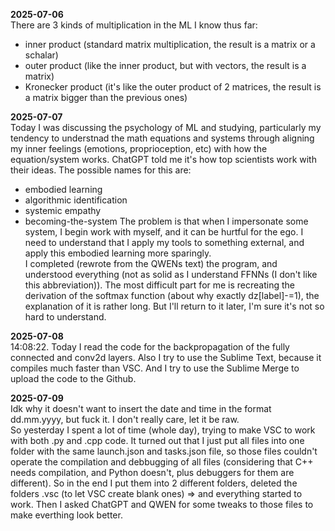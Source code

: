 **2025-07-06**\
There are 3 kinds of multiplication in the ML I know thus far:
- inner product (standard matrix multiplication, the result is a matrix or a schalar)
- outer product (like the inner product, but with vectors, the result is a matrix)
- Kronecker product (it's like the outer product of 2 matrices, the result is a matrix bigger than the previous ones)

**2025-07-07**\
Today I was discussing the psychology of ML and studying, particularly my tendency to understnad the math equations and systems through aligning my inner feelings (emotions, proprioception, etc) with how the equation/system works. ChatGPT told me it's how top scientists work with their ideas. The possible names for this are:
- embodied learning
- algorithmic identification
- systemic empathy
- becoming-the-system
The problem is that when I impersonate some system, I begin work with myself, and it can be hurtful for the ego. I need to understand that I apply my tools to something external, and apply this embodied learning more sparingly.\
I completed (rewrote from the QWENs text) the program, and understood everything (not as solid as I understand FFNNs (I don't like this abbreviation)). The most difficult part for me is recreating the derivation of the softmax function (about why exactly dz[label]-=1), the explanation of it is rather long. But I'll return to it later, I'm sure it's not so hard to understand.


**2025-07-08**\
14:08:22. Today I read the code for the backpropagation of the fully connected and conv2d layers. Also I try to use the Sublime Text, because it compiles much faster than VSC. And I try to use the Sublime Merge to upload the code to the Github.

**2025-07-09**\
Idk why it doesn't want to insert the date and time in the format dd.mm.yyyy, but fuck it. I don't really care, let it be raw.\
So yesterday I spent a lot of time (whole day), trying to make VSC to work with both .py and .cpp code. It turned out that I just put all files into one folder with the same launch.json and tasks.json file, so those files couldn't operate the compilation and debbugging of all files (considering that C++ needs compilation, and Python doesn't, plus debuggers for them are different). So in the end I put them into 2 different folders, deleted the folders .vsc (to let VSC create blank ones) => and everything started to work. Then I asked ChatGPT and QWEN for some tweaks to those files to make everthing look better.

